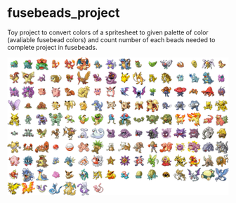 # fusebeads_project
Toy project to convert colors of a spritesheet to given palette of color (avaliable fusebead colors) and count number of each beads needed to complete project in fusebeads.

![Alt text](spritesheet.png)
